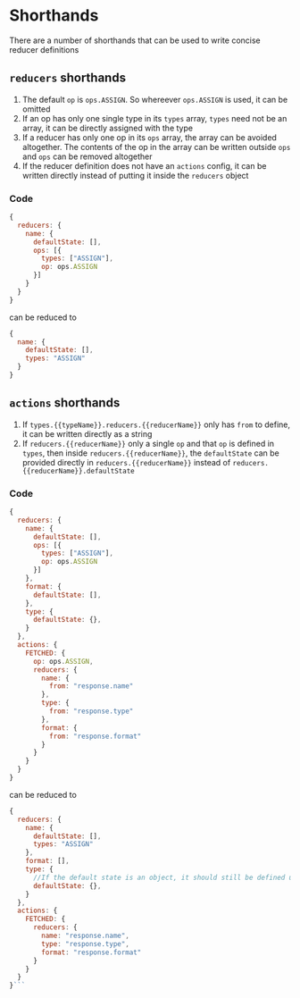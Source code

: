 # Shorthands

There are a number of shorthands that can be used to write concise reducer definitions

## `reducers` shorthands

1. The default `op` is `ops.ASSIGN`. So whereever `ops.ASSIGN` is used, it can be omitted
2. If an op has only one single type in its `types` array, `types` need not be an array, it can be directly assigned with the type
3. If a reducer has only one op in its `ops` array, the array can be avoided altogether. The contents of the op in the array can be written outside `ops` and `ops` can be removed altogether
4. If the reducer definition does not have an `actions` config, it can be written directly instead of putting it inside the `reducers` object

### Code

```JavaScript
{
  reducers: {
    name: {
      defaultState: [],
      ops: [{
        types: ["ASSIGN"],
        op: ops.ASSIGN
      }]
    }
  }
}
```

can be reduced to

```JavaScript
{
  name: {
    defaultState: [],
    types: "ASSIGN"
  }
}
```

## `actions` shorthands

1. If `types.{{typeName}}.reducers.{{reducerName}}` only has `from` to define, it can be written directly as a string
2. If `reducers.{{reducerName}}` only a single `op` and that `op` is defined in `types`, then inside `reducers.{{reducerName}}`, the `defaultState` can be provided directly in `reducers.{{reducerName}}` instead of `reducers.{{reducerName}}.defaultState`

### Code

```JavaScript
{
  reducers: {
    name: {
      defaultState: [],
      ops: [{
        types: ["ASSIGN"],
        op: ops.ASSIGN
      }]
    },
    format: {
      defaultState: [],
    },
    type: {
      defaultState: {},
    }
  },
  actions: {
    FETCHED: {
      op: ops.ASSIGN,
      reducers: {
        name: {
          from: "response.name"
        },
        type: {
          from: "response.type"
        },
        format: {
          from: "response.format"
        }
      }
    }
  }
}
```

can be reduced to

```JavaScript
{
  reducers: {
    name: {
      defaultState: [],
      types: "ASSIGN"
    },
    format: [],
    type: {
      //If the default state is an object, it should still be defined under defaultState
      defaultState: {},
    }
  },
  actions: {
    FETCHED: {
      reducers: {
        name: "response.name",
        type: "response.type",
        format: "response.format"
      }
    }
  }
}```
